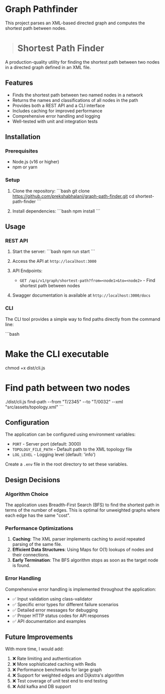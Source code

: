 # Graph Pathfinder

This project parses an XML-based directed graph and computes the shortest path between nodes.

> # Shortest Path Finder
A production-quality utility for finding the shortest path between two nodes in a directed graph defined in an XML file.

## Features

- Finds the shortest path between two named nodes in a network
- Returns the names and classifications of all nodes in the path
- Provides both a REST API and a CLI interface
- Includes caching for improved performance
- Comprehensive error handling and logging
- Well-tested with unit and integration tests

## Installation

### Prerequisites

- Node.js (v16 or higher)
- npm or yarn

### Setup

1. Clone the repository:
   \`\`\`bash
   git clone https://github.com/prekshabhalani/graph-path-finder.git
   cd shortest-path-finder
   \`\`\`

2. Install dependencies:
   \`\`\`bash
   npm install
   \`\`\`

## Usage

### REST API

1. Start the server:
   \`\`\`bash
   npm run start
   \`\`\`

2. Access the API at `http://localhost:3000`

3. API Endpoints:
   - `GET /api/v1/graph/shortest-path?from=<node1>&to=<node2>` - Find shortest path between nodes

4. Swagger documentation is available at `http://localhost:3000/docs`

### CLI

The CLI tool provides a simple way to find paths directly from the command line:

\`\`\`bash

# Make the CLI executable
chmod +x dist/cli.js

# Find path between two nodes
./dist/cli.js find-path --from "T/2345" --to "T/0032" --xml "src/assets/topology.xml"
\`\`\`

## Configuration

The application can be configured using environment variables:

- `PORT` - Server port (default: 3000)
- `TOPOLOGY_FILE_PATH` - Default path to the XML topology file
- `LOG_LEVEL` - Logging level (default: 'info')

Create a `.env` file in the root directory to set these variables.

## Design Decisions

### Algorithm Choice

The application uses Breadth-First Search (BFS) to find the shortest path in terms of the number of edges. This is optimal for unweighted graphs where each edge has the same "cost".

### Performance Optimizations

1. **Caching**: The XML parser implements caching to avoid repeated parsing of the same file.
2. **Efficient Data Structures**: Using Maps for O(1) lookups of nodes and their connections.
3. **Early Termination**: The BFS algorithm stops as soon as the target node is found.

### Error Handling

Comprehensive error handling is implemented throughout the application:

- ✅ Input validation using class-validator
- ✅ Specific error types for different failure scenarios
- ✅ Detailed error messages for debugging
- ✅ Proper HTTP status codes for API responses
- ✅ API documentation and examples

## Future Improvements

With more time, I would add:

1. ❌ Rate limiting and authentication
2. ❌ More sophisticated caching with Redis
3. ❌ Performance benchmarks for large graph
4. ❌ Support for weighted edges and Dijkstra's algorithm
5. ❌ Test coverage of unit test end to end testing
6. ❌ Add kafka and DB support
